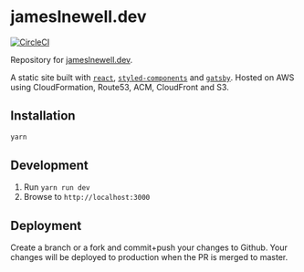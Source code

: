 # jameslnewell.dev

[![CircleCI](https://circleci.com/gh/jameslnewell/jameslnewell.dev.svg?style=svg)](https://circleci.com/gh/jameslnewell/jameslnewell.dev)

Repository for [jameslnewell.dev](https://jameslnewell.dev).

A static site built with [`react`](https://reactjs.org/), [`styled-components`](https://www.styled-components.com/) and [`gatsby`](https://www.gatsbyjs.org/). Hosted on AWS using CloudFormation, Route53, ACM, CloudFront and S3.

## Installation

```bash
yarn
```

## Development

1. Run `yarn run dev`
2. Browse to `http://localhost:3000`

## Deployment

Create a branch or a fork and commit+push your changes to Github. Your changes will be deployed to production when the PR is merged to master.
